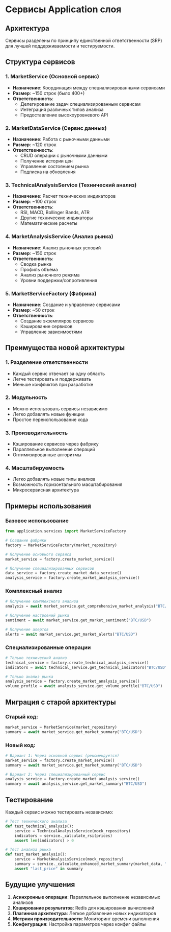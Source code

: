 # Сервисы Application слоя

## Архитектура

Сервисы разделены по принципу единственной ответственности (SRP) для лучшей поддерживаемости и тестируемости.

## Структура сервисов

### 1. MarketService (Основной сервис)
- **Назначение**: Координация между специализированными сервисами
- **Размер**: ~150 строк (было 400+)
- **Ответственность**: 
  - Делегирование задач специализированным сервисам
  - Интеграция различных типов анализа
  - Предоставление высокоуровневого API

### 2. MarketDataService (Сервис данных)
- **Назначение**: Работа с рыночными данными
- **Размер**: ~120 строк
- **Ответственность**:
  - CRUD операции с рыночными данными
  - Получение истории цен
  - Управление состоянием рынка
  - Подписка на обновления

### 3. TechnicalAnalysisService (Технический анализ)
- **Назначение**: Расчет технических индикаторов
- **Размер**: ~100 строк
- **Ответственность**:
  - RSI, MACD, Bollinger Bands, ATR
  - Другие технические индикаторы
  - Математические расчеты

### 4. MarketAnalysisService (Анализ рынка)
- **Назначение**: Анализ рыночных условий
- **Размер**: ~150 строк
- **Ответственность**:
  - Сводка рынка
  - Профиль объема
  - Анализ рыночного режима
  - Уровни поддержки/сопротивления

### 5. MarketServiceFactory (Фабрика)
- **Назначение**: Создание и управление сервисами
- **Размер**: ~50 строк
- **Ответственность**:
  - Создание экземпляров сервисов
  - Кэширование сервисов
  - Управление зависимостями

## Преимущества новой архитектуры

### 1. Разделение ответственности
- Каждый сервис отвечает за одну область
- Легче тестировать и поддерживать
- Меньше конфликтов при разработке

### 2. Модульность
- Можно использовать сервисы независимо
- Легко добавлять новые функции
- Простое переиспользование кода

### 3. Производительность
- Кэширование сервисов через фабрику
- Параллельное выполнение операций
- Оптимизированные алгоритмы

### 4. Масштабируемость
- Легко добавлять новые типы анализа
- Возможность горизонтального масштабирования
- Микросервисная архитектура

## Примеры использования

### Базовое использование
```python
from application.services import MarketServiceFactory

# Создание фабрики
factory = MarketServiceFactory(market_repository)

# Получение основного сервиса
market_service = factory.create_market_service()

# Получение специализированных сервисов
data_service = factory.create_market_data_service()
analysis_service = factory.create_market_analysis_service()
```

### Комплексный анализ
```python
# Получение комплексного анализа
analysis = await market_service.get_comprehensive_market_analysis("BTC/USD")

# Получение настроений рынка
sentiment = await market_service.get_market_sentiment("BTC/USD")

# Получение алертов
alerts = await market_service.get_market_alerts("BTC/USD")
```

### Специализированные операции
```python
# Только технический анализ
technical_service = factory.create_technical_analysis_service()
indicators = await technical_service.get_technical_indicators("BTC/USD", ["rsi", "macd"])

# Только анализ рынка
analysis_service = factory.create_market_analysis_service()
volume_profile = await analysis_service.get_volume_profile("BTC/USD")
```

## Миграция с старой архитектуры

### Старый код:
```python
market_service = MarketService(market_repository)
summary = await market_service.get_market_summary("BTC/USD")
```

### Новый код:
```python
# Вариант 1: Через основной сервис (рекомендуется)
market_service = factory.create_market_service()
summary = await market_service.get_market_summary("BTC/USD")

# Вариант 2: Через специализированный сервис
analysis_service = factory.create_market_analysis_service()
summary = await analysis_service.get_market_summary("BTC/USD")
```

## Тестирование

Каждый сервис можно тестировать независимо:

```python
# Тест технического анализа
def test_technical_analysis():
    service = TechnicalAnalysisService(mock_repository)
    indicators = service._calculate_rsi(prices)
    assert len(indicators) > 0

# Тест анализа рынка
def test_market_analysis():
    service = MarketAnalysisService(mock_repository)
    summary = service._calculate_enhanced_market_summary(market_data, "BTC/USD", "1h")
    assert "last_price" in summary
```

## Будущие улучшения

1. **Асинхронные операции**: Параллельное выполнение независимых анализов
2. **Кэширование результатов**: Redis для кэширования вычислений
3. **Плагинная архитектура**: Легкое добавление новых индикаторов
4. **Метрики производительности**: Мониторинг времени выполнения
5. **Конфигурация**: Настройка параметров через конфиг файлы 